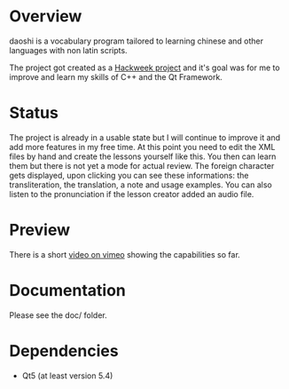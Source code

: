 # Overview #

daoshi is a vocabulary program tailored to learning chinese and other languages with non latin scripts.

The project got created as a [Hackweek project](https://hackweek.suse.com/13/projects/1182) and it's goal was for me to improve and learn my skills of C++ and the Qt Framework.

# Status #
The project is already in a usable state but I will continue to improve it and add more features in my free time.
At this point you need to edit the XML files by hand and create the lessons yourself like this.
You then can learn them but there is not yet a mode for actual review.
The foreign character gets displayed, upon clicking you can see these informations: the transliteration, the translation, a note and usage examples.
You can also listen to the pronunciation if the lesson creator added an audio file.

# Preview #
There is a short [video on vimeo](https://vimeo.com/148845757) showing the capabilities so far.

# Documentation #
Please see the doc/ folder.

# Dependencies #
* Qt5 (at least version 5.4)

